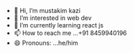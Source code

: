 - 👋 Hi, I’m mustakim kazi
- 👀 I’m interested in web dev
- 🌱 I’m currently learning react js
- 📫 How to reach me ...+91 8459940196
- 😄 Pronouns: ...he/him

<!---
mkzi301/mkzi301 is a ✨ special ✨ repository because its `README.md` (this file) appears on your GitHub profile.
You can click the Preview link to take a look at your changes.
--->
